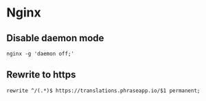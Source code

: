 # Nginx

## Disable daemon mode

	nginx -g 'daemon off;'

## Rewrite to https

	rewrite ^/(.*)$ https://translations.phraseapp.io/$1 permanent;
